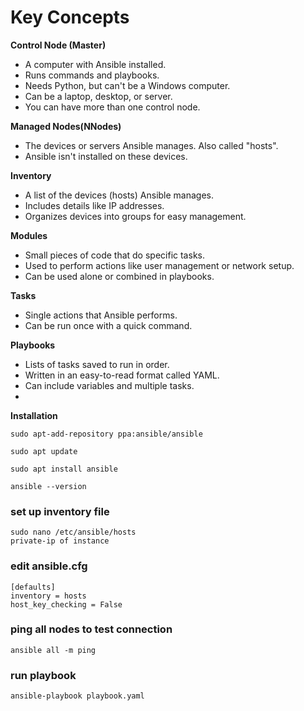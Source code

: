
# Key Concepts 

**Control Node (Master)**

- A computer with Ansible installed.
- Runs commands and playbooks.
- Needs Python, but can't be a Windows computer.
- Can be a laptop, desktop, or server.
- You can have more than one control node.
  
**Managed Nodes(NNodes)**

- The devices or servers Ansible manages. Also called "hosts".
- Ansible isn't installed on these devices.
  
**Inventory**

- A list of the devices (hosts) Ansible manages.
- Includes details like IP addresses.
- Organizes devices into groups for easy management.
  
**Modules**

- Small pieces of code that do specific tasks.
- Used to perform actions like user management or network setup.
- Can be used alone or combined in playbooks.
  
**Tasks**

- Single actions that Ansible performs.
- Can be run once with a quick command.
  
**Playbooks**

- Lists of tasks saved to run in order.
- Written in an easy-to-read format called YAML.
- Can include variables and multiple tasks.
- 
**Installation**
  

````
sudo apt-add-repository ppa:ansible/ansible
````
````
sudo apt update
````
````
sudo apt install ansible
````
````
ansible --version
````
### set up inventory file

````
sudo nano /etc/ansible/hosts
private-ip of instance
````

### edit ansible.cfg

````
[defaults]
inventory = hosts
host_key_checking = False
````


### ping all nodes to test connection
````
ansible all -m ping
````
### run playbook
````
ansible-playbook playbook.yaml
````

